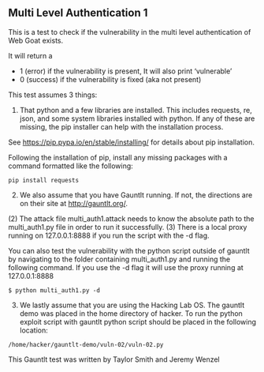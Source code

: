 ## Multi Level Authentication 1
This is a test to check if the vulnerability in the multi level authentication of Web Goat exists.

It will return a
 - 1 (error) if the vulnerability is present, It will also print ‘vulnerable’
 - 0 (success) if the vulnerability is fixed (aka not present)

This test assumes 3 things:

1. That python and a few libraries are installed. This includes requests, re, json, and some system libraries installed with python. If any of these are missing, the pip installer can help with the installation process.

See https://pip.pypa.io/en/stable/installing/ for details about pip installation.

Following the installation of pip, install any missing packages with a command formatted like the following:

```
pip install requests
```

2. We also assume that you have Gauntlt running.  If not, the directions are on their site at http://gauntlt.org/.

(2) The attack file multi_auth1.attack needs to know the absolute path to the multi_auth1.py file in order to run it successfully.
(3) There is a local proxy running on 127.0.0.1:8888 if you run the script with the -d flag.

You can also test the vulnerability with the python script outside of gauntlt by navigating to the folder containing multi_auth1.py and running the following command. If you use the -d flag it will use the proxy running at 127.0.0.1:8888

```
$ python multi_auth1.py -d
```
3. We lastly assume that you are using the Hacking Lab OS. The gauntlt demo was placed in the home directory of hacker. To run the python exploit script with gauntlt python script should be placed in the following location:
```
/home/hacker/gauntlt-demo/vuln-02/vuln-02.py
```

This Gauntlt test was written by Taylor Smith and Jeremy Wenzel

